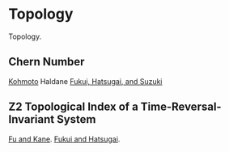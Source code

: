 # Topology

Topology.

## Chern Number

[Kohmoto][Kohmoto85]
Haldane
[Fukui, Hatsugai, and Suzuki][Fukui05]

## Z2 Topological Index of a Time-Reversal-Invariant System

[Fu and Kane][Fu06].
[Fukui and Hatsugai][Fukui07].


[Kohmoto85]: https://doi.org/10.1016/0003-4916%2885%2990148-4 "Mahito Kohmoto, Topological invariant and the quantization of the Hall conductance, Ann. Phys. **160**, 343 (1985)"

[Fukui05]: https://doi.org/10.1143/JPSJ.74.1674 "Takahiro Fukui, Yasuhiro Hatsugai, and Hiroshi Suzuki, Chern Numbers in Discretized Brillouin Zone: Efficient Method of Computing (Spin) Hall Conductances, J. Phys. Soc. Jpn. **74**, 1674 (2005)."

[Fu06]: https://doi.org/10.1103/PhysRevB.74.195312 "Liang Fu and C. L. KAne, Time reversal polarization and a ${Z}_{2}$ adiabatic spin pump, Phys. Rev. B **74**, 195312 (2006)."

[Fukui07]: https://doi.org/10.1143/JPSJ.76.053702 "Takahiro Fukui and Yasuhiro Hatsugai, Quantum Spin Hall Effect in Three Dimensional Materials: Lattice Computation of Z2 Topological Invariants and Its Application to Bi and Sb, J. Phys. Soc. Jpn. **76**, 053702 (2007)."
